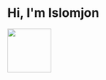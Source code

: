 # Hi, I'm __Islomjon__  
<img src="https://media0.giphy.com/media/lcs5BL0NIM4WMv61a9/giphy.gif?cid=ecf05e47arxnqy0w40fsfwiwejzd314zqn60pkpu10p0h1su&ep=v1_gifs_search&rid=giphy.gif&ct=g" width="100">
